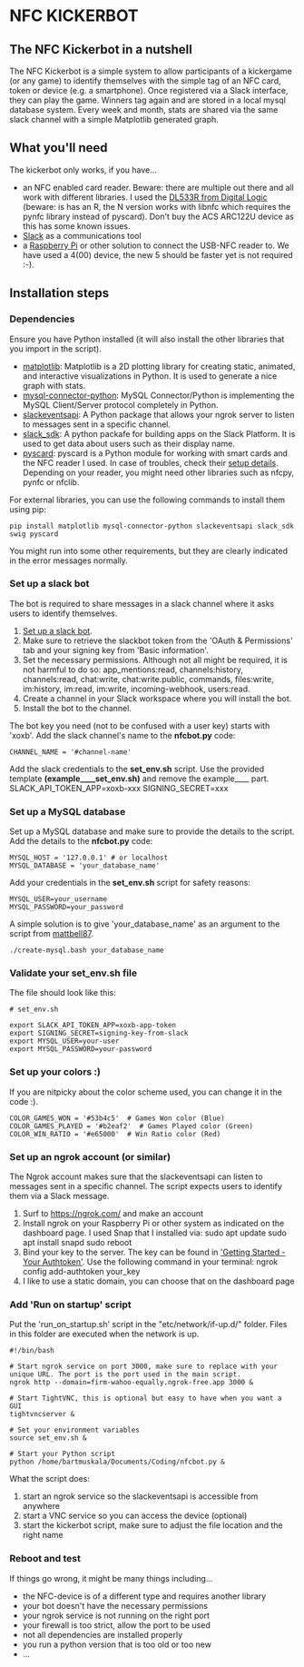# NFC KICKERBOT

## The NFC Kickerbot in a nutshell

The NFC Kickerbot is a simple system to allow participants of a kickergame (or any game) to identify themselves with the simple tag of an NFC card, token or device (e.g. a smartphone). Once registered via a Slack interface, they can play the game. Winners tag again and are stored in a local mysql database system. Every week and month, stats are shared via the same slack channel with a simple Matplotlib generated graph.

## What you'll need

The kickerbot only works, if you have...

- an NFC enabled card reader. Beware: there are multiple out there and all work with different libraries. I used the [DL533R from Digital Logic](https://www.nfc-tag-shop.de/en/NFC-Reader-Writer-DL533R-IP54-white-green-with-range-booster/68949) (beware: is has an R, the N version works with libnfc which requires the pynfc library instead of pyscard). Don't buy the ACS ARC122U device as this has some known issues.
- [Slack](https://slack.com/) as a communications tool
- a [Raspberry Pi](https://www.raspberrypi.com/) or other solution to connect the USB-NFC reader to. We have used a 4(00) device, the new 5 should be faster yet is not required :-).

## Installation steps

### Dependencies

Ensure you have Python installed (it will also install the other libraries that you import in the script).

- [matplotlib](https://matplotlib.org/): Matplotlib is a 2D plotting library for creating static, animated, and interactive visualizations in Python. It is used to generate a nice graph with stats.
- [mysql-connector-python](https://dev.mysql.com/doc/connector-python/en/): MySQL Connector/Python is implementing the MySQL Client/Server protocol completely in Python.
- [slackeventsapi](https://github.com/slackapi/python-slack-events-api): A Python package that allows your ngrok server to listen to messages sent in a specific channel.
- [slack_sdk](https://github.com/slackapi/python-slack-sdk): A python packafe for building apps on the Slack Platform. It is used to get data about users such as their display name.
- [pyscard](https://github.com/LudovicRousseau/pyscard): pyscard is a Python module for working with smart cards and the NFC reader I used. In case of troubles, check their [setup details](https://github.com/LudovicRousseau/pyscard/blob/master/INSTALL.md). Depending on your reader, you might need other libraries such as nfcpy, pynfc or nfclib.

For external libraries, you can use the following commands to install them using pip:

    pip install matplotlib mysql-connector-python slackeventsapi slack_sdk swig pyscard 

You might run into some other requirements, but they are clearly indicated in the error messages normally.

### Set up a slack bot

The bot is required to share messages in a slack channel where it asks users to identify themselves.

1. [Set up a slack bot](https://api.slack.com/apps).
2. Make sure to retrieve the slackbot token from the 'OAuth & Permissions' tab and your signing key from 'Basic information'.
3. Set the necessary permissions. Although not all might be required, it is not harmful to do so: app_mentions:read, channels:history, channels:read, chat:write, chat:write.public, commands, files:write, im:history, im:read, im:write, incoming-webhook, users:read.
4. Create a channel in your Slack workspace where you will install the bot. 
5. Install the bot to the channel.

The bot key you need (not to be confused with a user key) starts with 'xoxb'.
Add the slack channel's name to the **nfcbot.py** code:

    CHANNEL_NAME = '#channel-name'

Add the slack credentials to the **set_env.sh** script. Use the provided template **(example____set_env.sh)** and remove the example____ part.
    SLACK_API_TOKEN_APP=xoxb-xxx
    SIGNING_SECRET=xxx

### Set up a MySQL database

Set up a MySQL database and make sure to provide the details to the script. 
Add the details to the **nfcbot.py** code:

    MYSQL_HOST = '127.0.0.1' # or localhost
    MYSQL_DATABASE = 'your_database_name'

Add your credentials in the **set_env.sh** script for safety reasons:

    MYSQL_USER=your_username
    MYSQL_PASSWORD=your_password

A simple solution is to give 'your_database_name' as an argument to the script from [mattbell87](https://gist.github.com/mattbell87/1e678cc850e0ed66444b02a8cb6a094f).

    ./create-mysql.bash your_database_name

### Validate your set_env.sh file

The file should look like this:

    # set_env.sh

    export SLACK_API_TOKEN_APP=xoxb-app-token
    export SIGNING_SECRET=signing-key-from-slack
    export MYSQL_USER=your-user
    export MYSQL_PASSWORD=your-password

### Set up your colors :) 

If you are nitpicky about the color scheme used, you can change it in the code :).

    COLOR_GAMES_WON = '#53b4c5'  # Games Won color (Blue)
    COLOR_GAMES_PLAYED = '#b2eaf2'  # Games Played color (Green)
    COLOR_WIN_RATIO = '#e65000'  # Win Ratio color (Red)

### Set up an ngrok account (or similar)
The Ngrok account makes sure that the slackeventsapi can listen to messages sent in a specific channel. The script expects users to identify them via a Slack message.

1. Surf to https://ngrok.com/ and make an account
2. Install ngrok on your Raspberry Pi or other system as indicated on the dashboard page. I used Snap that I installed via:
    sudo apt update
    sudo apt install snapd
    sudo reboot
3. Bind your key to the server. The key can be found in ['Getting Started - Your Authtoken'](https://dashboard.ngrok.com/get-started/your-authtoken). Use the following command in your terminal:
    ngrok config add-authtoken your_key
4. I like to use a static domain, you can choose that on the dashboard page

### Add 'Run on startup' script
Put the 'run_on_startup.sh' script in the "etc/network/if-up.d/" folder.
Files in this folder are executed when the network is up.

    #!/bin/bash
    
    # Start ngrok service on port 3000, make sure to replace with your unique URL. The port is the port used in the main script.
    ngrok http --domain=firm-wahoo-equally.ngrok-free.app 3000 &
    
    # Start TightVNC, this is optional but easy to have when you want a GUI
    tightvncserver &

    # Set your environment variables
    source set_env.sh &
    
    # Start your Python script
    python /home/bartmuskala/Documents/Coding/nfcbot.py &

What the script does:
1. start an ngrok service so the slackeventsapi is accessible from anywhere
2. start a VNC service so you can access the device (optional)
3. start the kickerbot script, make sure to adjust the file location and the right name

### Reboot and test

If things go wrong, it might be many things including...
- the NFC-device is of a different type and requires another library
- your bot doesn't have the necessary permissions
- your ngrok service is not running on the right port
- your firewall is too strict, allow the port to be used
- not all dependencies are installed properly
- you run a python version that is too old or too new
- ...
